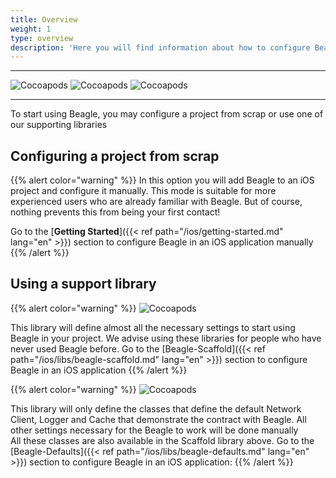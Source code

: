 ```yaml
---
title: Overview
weight: 1
type: overview
description: 'Here you will find information about how to configure Beagle in a Android application'
---
```


---

![Cocoapods](https://img.shields.io/cocoapods/v/BeagleScaffold?label=Beagle-Scaffold)
![Cocoapods](https://img.shields.io/cocoapods/v/BeagleDefaults?label=Beagle-Defaults)
![Cocoapods](https://img.shields.io/cocoapods/v/Beagle?label=Beagle)

<hr>

To start using Beagle, you may configure a project from scrap or use one of our supporting libraries

## Configuring a project from scrap
{{% alert color="warning" %}}
In this option you will add Beagle to an iOS project and configure it manually. This mode is suitable for more experienced users who are already familiar with Beagle. But of course, nothing prevents this from being your first contact!

Go to the [**Getting Started**]({{< ref path="/ios/getting-started.md" lang="en" >}}) section to configure Beagle in an iOS application manually
{{% /alert %}}

## Using a support library

{{% alert color="warning" %}}
![Cocoapods](https://img.shields.io/cocoapods/v/BeagleScaffold?label=Beagle-Scaffold)

This library will define almost all the necessary settings to start using Beagle in your project. We advise using these libraries for people who have never used Beagle before. Go to the [Beagle-Scaffold]({{< ref path="/ios/libs/beagle-scaffold.md" lang="en" >}}) section to configure Beagle in an iOS application
{{% /alert %}}

{{% alert color="warning" %}}
![Cocoapods](https://img.shields.io/cocoapods/v/BeagleDefaults?label=Beagle-Defaults)

This library will only define the classes that define the default Network Client, Logger and Cache that demonstrate the contract with Beagle. All other settings necessary for the Beagle to work will be done manually<br>All these classes are also available in the Scaffold library above. Go to the [Beagle-Defaults]({{< ref path="/ios/libs/beagle-defaults.md" lang="en" >}}) section to configure Beagle in an iOS application:
{{% /alert %}}
